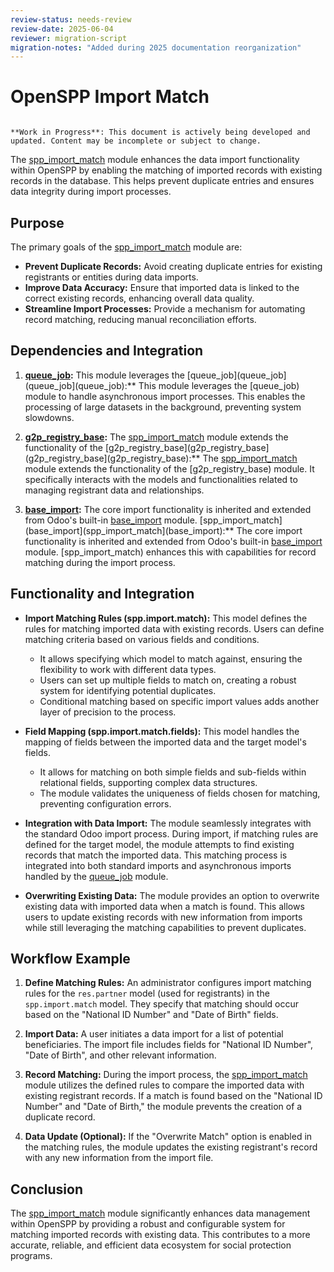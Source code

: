 ```yaml
---
review-status: needs-review
review-date: 2025-06-04
reviewer: migration-script
migration-notes: "Added during 2025 documentation reorganization"
---
```


# OpenSPP Import Match

```{warning}

**Work in Progress**: This document is actively being developed and updated. Content may be incomplete or subject to change.
```

The [spp_import_match](spp_import_match) module enhances the data import functionality within OpenSPP by enabling the matching of imported records with existing records in the database. This helps prevent duplicate entries and ensures data integrity during import processes.

## Purpose

The primary goals of the [spp_import_match](spp_import_match) module are:

- **Prevent Duplicate Records:** Avoid creating duplicate entries for existing registrants or entities during data imports.
- **Improve Data Accuracy:**  Ensure that imported data is linked to the correct existing records, enhancing overall data quality.
- **Streamline Import Processes:** Provide a mechanism for automating record matching, reducing manual reconciliation efforts.

## Dependencies and Integration

1. **[queue_job](queue_job):** This module leverages the [queue_job](queue_job](queue_job](queue_job):** This module leverages the [queue_job) module to handle asynchronous import processes. This enables the processing of large datasets in the background, preventing system slowdowns.

2. **[g2p_registry_base](g2p_registry_base):**  The [spp_import_match](spp_import_match) module extends the functionality of the [g2p_registry_base](g2p_registry_base](g2p_registry_base](g2p_registry_base):**  The [spp_import_match](spp_import_match) module extends the functionality of the [g2p_registry_base) module. It specifically interacts with the models and functionalities related to managing registrant data and relationships.

3. **[base_import](base_import):** The core import functionality is inherited and extended from Odoo's built-in [base_import](base_import) module. [spp_import_match](base_import](spp_import_match](base_import):** The core import functionality is inherited and extended from Odoo's built-in [base_import](base_import) module. [spp_import_match) enhances this with capabilities for record matching during the import process.

## Functionality and Integration

* **Import Matching Rules (spp.import.match):**  This model defines the rules for matching imported data with existing records.  Users can define matching criteria based on various fields and conditions. 
    * It allows specifying which model to match against, ensuring the flexibility to work with different data types.
    * Users can set up multiple fields to match on, creating a robust system for identifying potential duplicates.
    * Conditional matching based on specific import values adds another layer of precision to the process.

* **Field Mapping (spp.import.match.fields):**  This model handles the mapping of fields between the imported data and the target model's fields.
    * It allows for matching on both simple fields and sub-fields within relational fields, supporting complex data structures. 
    * The module validates the uniqueness of fields chosen for matching, preventing configuration errors.

* **Integration with Data Import:** The module seamlessly integrates with the standard Odoo import process. During import, if matching rules are defined for the target model, the module attempts to find existing records that match the imported data.  This matching process is integrated into both standard imports and asynchronous imports handled by the [queue_job](queue_job) module.

* **Overwriting Existing Data:** The module provides an option to overwrite existing data with imported data when a match is found. This allows users to update existing records with new information from imports while still leveraging the matching capabilities to prevent duplicates.

## Workflow Example

1. **Define Matching Rules:** An administrator configures import matching rules for the `res.partner` model (used for registrants) in the `spp.import.match` model. They specify that matching should occur based on the "National ID Number" and "Date of Birth" fields.

2. **Import Data:**  A user initiates a data import for a list of potential beneficiaries. The import file includes fields for "National ID Number", "Date of Birth", and other relevant information.

3. **Record Matching:** During the import process, the [spp_import_match](spp_import_match) module utilizes the defined rules to compare the imported data with existing registrant records.  If a match is found based on the "National ID Number" and "Date of Birth," the module prevents the creation of a duplicate record.

4. **Data Update (Optional):**  If the "Overwrite Match" option is enabled in the matching rules, the module updates the existing registrant's record with any new information from the import file. 

## Conclusion

The [spp_import_match](spp_import_match) module significantly enhances data management within OpenSPP by providing a robust and configurable system for matching imported records with existing data. This contributes to a more accurate, reliable, and efficient data ecosystem for social protection programs. 
